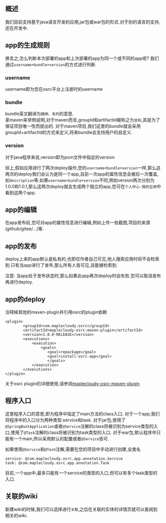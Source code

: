 ## 概述
我们目前支持基于java语言开发的应用,jar包或war包的形式.对于别的语言的支持,还在开发中.
## app的生成规则
换言之,怎么判断本次部署的app和上次部署的app为同一个或不同的app呢?
我们通过`username+bundle+version`的方式进行判断.
### username
username即为您在osrc平台上注册时的username
### bundle
bundle英文翻译为`捆绑、系列`的意思.  
拿maven来举例说明,对于maven而言,groupId和artifactId被称之为`坐标`,其是为了保证项目唯一性而提出的.
对于maven项目,我们这里的bundle就会采用groupId+artifactId的方式来定义,将来bundle会支持用户的自定义.
### version
对于java程序来说,version即为pom文件中指定的version

综上,假如应用进行了两次deploy操作,您的`username+bundle+version`一样,那么这两次的deploy我们会认为是同一个app,且前一次app的属性信息会被后一次覆盖,如`description`等.如果`username+bundle+version`不同,例如version两次分别为1.0.0和1.0.1,那么这两次deploy就会生成两个独立的app,您可在`个人中心-我的应用`中看到这两个app.
## app的编辑
在app发布前,您可对app的属性信息进行编辑,例如上传一些截图,项目的来源(github/gitee/...)等.
## app的发布
deploy上来的app默认是私有的,也即仅作者自己可见,他人搜索应用时将不会检索到.只有当app进行了发布,那么所有人皆可见,且能被检索到.

注意:
当app处于发布状态时,那么如果此app再次deploy时会失败.您可以取消发布再进行deploy.

## app的deploy
注释掉其他的maven-plugin并引用osrc的plugin依赖
  ```
  <plugin>
          <groupId>com.maplecloudy.osrc</groupId>
          <artifactId>maplecloudy-osrc-maven-plugin</artifactId>
          <version>1.0.0-RELEASE</version>
          <executions>
              <execution>
                  <goals>
                     <goal>repackage</goal>
                     <goal>install-osrc-app</goal>
                     </goals>
              </execution>
          </executions>
  </plugin>
  ```
  关于osrc plugin的详细使用,请参阅[maplecloudy-osrc-maven-plugin](https://github.com/maplecloudy/maplecloudy-osrc-tools/tree/master/maplecloudy-osrc-maven-plugin#readme)

  ## 程序入口
  这里程序入口的意思,即为程序中指定了main方法的class入口.
  对于一个app,我们将程序中的入口分为两种类型:service和task.
  对于jar包,使用了`@SpringBootApplication`或者`@Service`注解的class将被识别为service类型的入口,使用了`@Task`注解的class将被识别为task类型的入口.
  对于war包,默认程序中只能有一个main,所以采用默认的配置或者`@Service`皆可.

  如果使用`@Service`和`@Task`注解,需要在您的项目中手动进行创建,全类名
  ```
  service: @com.maplecloudy.osrc.app.annotation.Service 
  task: @com.maplecloudy.osrc.app.annotation.Task
  ```
  目前,一个app中,最多只能有一个service的类型的入口,但可以有多个task类型的入口.
  ## 关联的wiki
  新建wiki的时候,我们可以选择进行`关联`,之后在关联的实体的详情页就可以查阅到相关的wiki.

